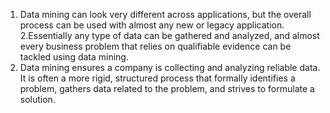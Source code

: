 1. Data mining can look very different across applications, but the overall process can be used with almost any new or legacy application. 
2.Essentially any type of data can be gathered and analyzed, and almost every business problem that relies on qualifiable evidence can be tackled using data mining.
3. Data mining ensures a company is collecting and analyzing reliable data. It is often a more rigid, structured process that formally identifies a problem, gathers data related to the problem, and strives to formulate a solution.
